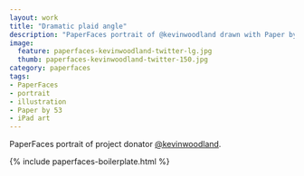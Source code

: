 ```yaml
---
layout: work
title: "Dramatic plaid angle"
description: "PaperFaces portrait of @kevinwoodland drawn with Paper by 53 on an iPad."
image: 
  feature: paperfaces-kevinwoodland-twitter-lg.jpg
  thumb: paperfaces-kevinwoodland-twitter-150.jpg
category: paperfaces
tags: 
- PaperFaces
- portrait
- illustration
- Paper by 53
- iPad art
---
```


PaperFaces portrait of project donator [@kevinwoodland](http://twitter.com/kevinwoodland).

{% include paperfaces-boilerplate.html %}